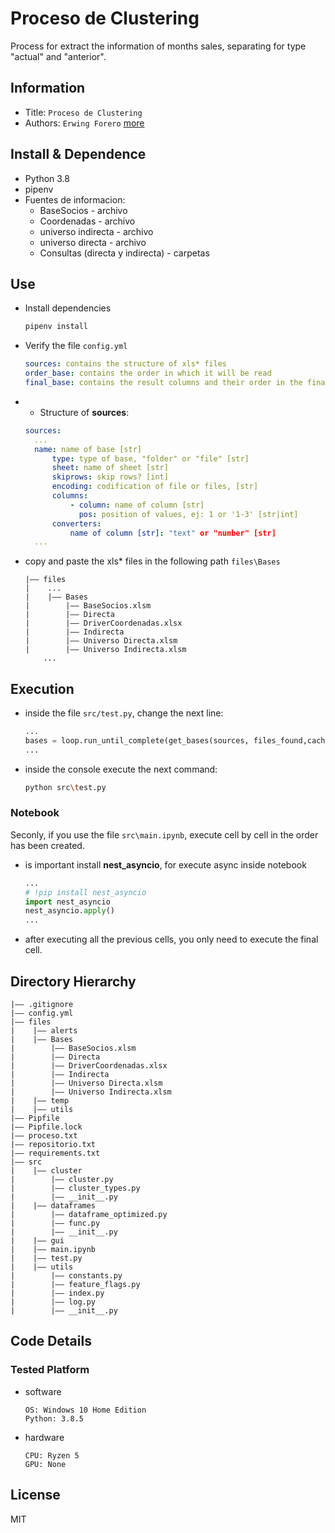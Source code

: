 Proceso de Clustering
===
Process for extract the information of months sales, separating for type "actual" and "anterior".

## Information
- Title:  `Proceso de Clustering`
- Authors:  `Erwing Forero` [more](https://github.com/ErwingForeroXpertClusteringKg/tree/develop_only_notebook "Project's link")

## Install & Dependence
- Python 3.8
- pipenv
- Fuentes de informacion:
  - BaseSocios - archivo
  - Coordenadas - archivo
  - universo indirecta - archivo
  - universo directa - archivo
  - Consultas (directa y indirecta) - carpetas

## Use
- Install dependencies

  ```bash
  pipenv install
  ```
- Verify the file ```config.yml```

  ```yaml
  sources: contains the structure of xls* files
  order_base: contains the order in which it will be read
  final_base: contains the result columns and their order in the final base
  ```
- - Structure of **sources**:
  ```yaml
  sources:
    ... 
    name: name of base [str]
        type: type of base, "folder" or "file" [str]
        sheet: name of sheet [str]
        skiprows: skip rows? [int]
        encoding: codification of file or files, [str]
        columns: 
            - column: name of column [str]
              pos: position of values, ej: 1 or '1-3' [str|int]
        converters:
            name of column [str]: "text" or "number" [str]
    ...
  ```
- copy and paste the xls* files in the following path ```files\Bases```

  ```
  |—— files
  |    ...
  |    |—— Bases
  |        |—— BaseSocios.xlsm
  |        |—— Directa
  |        |—— DriverCoordenadas.xlsx
  |        |—— Indirecta
  |        |—— Universo Directa.xlsm
  |        |—— Universo Indirecta.xlsm
      ...
  ```
## Execution
- inside the file ```src/test.py```, change the next line:
  ```python
  ...
  bases = loop.run_until_complete(get_bases(sources, files_found,cached_data=False)) #False if is the first time
  ...
  ```
- inside the console execute the next command:
  ```bash
  python src\test.py
  ```
### Notebook

Seconly, if you use the file ```src\main.ipynb```, execute cell by cell in the order has been created.

- is important install **nest_asyncio**, for execute async inside notebook
  ```python
  ...
  # !pip install nest_asyncio
  import nest_asyncio
  nest_asyncio.apply()
  ...
  ```
- after executing all the previous cells, you only need to execute the final cell.

## Directory Hierarchy
```
|—— .gitignore
|—— config.yml
|—— files
|    |—— alerts
|    |—— Bases
|        |—— BaseSocios.xlsm
|        |—— Directa
|        |—— DriverCoordenadas.xlsx
|        |—— Indirecta
|        |—— Universo Directa.xlsm
|        |—— Universo Indirecta.xlsm
|    |—— temp
|    |—— utils
|—— Pipfile
|—— Pipfile.lock
|—— proceso.txt
|—— repositorio.txt
|—— requirements.txt
|—— src
|    |—— cluster
|        |—— cluster.py
|        |—— cluster_types.py
|        |—— __init__.py
|    |—— dataframes
|        |—— dataframe_optimized.py
|        |—— func.py
|        |—— __init__.py
|    |—— gui
|    |—— main.ipynb
|    |—— test.py
|    |—— utils
|        |—— constants.py
|        |—— feature_flags.py
|        |—— index.py
|        |—— log.py
|        |—— __init__.py

```
## Code Details
### Tested Platform

- software
  ```
  OS: Windows 10 Home Edition
  Python: 3.8.5 
  ```
- hardware
  ```
  CPU: Ryzen 5
  GPU: None
  ```
  
## License

MIT
